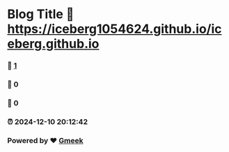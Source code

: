 # Blog Title :link: https://iceberg1054624.github.io/iceberg.github.io 
### :page_facing_up: [1](https://iceberg1054624.github.io/iceberg.github.io/tag.html) 
### :speech_balloon: 0 
### :hibiscus: 0 
### :alarm_clock: 2024-12-10 20:12:42 
### Powered by :heart: [Gmeek](https://github.com/Meekdai/Gmeek)

